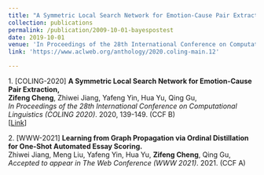```yaml
---
title: "A Symmetric Local Search Network for Emotion-Cause Pair Extraction"
collection: publications
permalink: /publication/2009-10-01-bayespostest
date: 2019-10-01
venue: 'In Proceedings of the 28th International Conference on Computational Linguistics (COLING 2020)'
link: 'https://www.aclweb.org/anthology/2020.coling-main.12'

---
```


<p><span class="STYLE1">1. [COLING-2020]</span> <strong>A Symmetric Local Search Network for Emotion-Cause Pair Extraction,</strong><br>
    <strong>Zifeng Cheng</strong>, Zhiwei Jiang, Yafeng Yin, Hua Yu, Qing Gu,<br>
    <em>In Proceedings of the 28th International Conference on Computational Linguistics (COLING 2020)</em>. 2020, 139-149. 
	<span class="STYLE1">(CCF B)</span> <br>
	[<a href="https://www.aclweb.org/anthology/2020.coling-main.12/">Link</a>]


<p><span class="STYLE1">2. [WWW-2021]</span> <strong>Learning from Graph Propagation via Ordinal Distillation for One-Shot Automated Essay Scoring.</strong><br>
    Zhiwei Jiang, Meng Liu, Yafeng Yin, Hua Yu, <strong>Zifeng Cheng</strong>, Qing Gu,<br>
    <em>Accepted to appear in The Web Conference (WWW 2021)</em>. 2021. <span class="STYLE1">(CCF A)</span> <br> 
	

